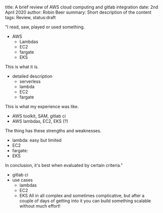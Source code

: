 title: A brief review of AWS cloud computing and gitlab integration
date: 2nd April 2020
author: Robin Beer
summary: Short description of the content
tags: Review, 
status:draft

"I read, saw, played or used something.
- AWS
  - Lambdas
  - EC2
  - fargate
  - EKS

This is what it is.
- detailed description
  - serverless
  - lambda
  - EC2
  - fargate

This is what my experience was like.
- AWS toolkit, SAM, gitlab ci
- AWS lambdas, EC2, EKS (?)

The thing has these strengths and weaknesses.
- lambda: easy but limited
- EC2
- fargate:
- EKS

In conclusion, it's best when evaluated by certain criteria."
- gitlab ci
- use cases
  - lambdas
  - EC2
  - EKS
All in all complex and sometimes complicative, but after a couple of days of getting into it you can build something scalable without much effort!